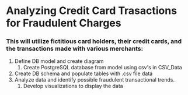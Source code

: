 # Analyzing Credit Card Trasactions for Fraudulent Charges

### This will utilize fictitious card holders, their credit cards, and the transactions made with various merchants:

1. Define DB model and create diagram
   1. Create PostgreSQL database from model using csv's in CSV_Data
1. Create DB schema and populate tables with .csv file data
1. Analyze data and identify possible fraudulent transactional trends.
   1. Develop visualizations to display the data
   